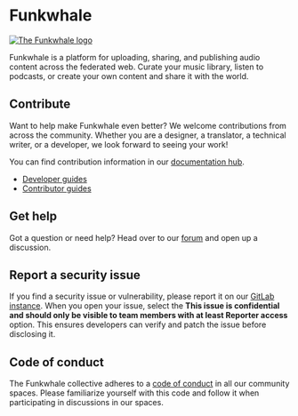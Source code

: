 # Funkwhale

[![The Funkwhale logo](./front/src/assets/logo/logo-full-500.png)](https://funkwhale.audio)

Funkwhale is a platform for uploading, sharing, and publishing audio content across the federated web. Curate your music library, listen to podcasts, or create your own content and share it with the world.

## Contribute

Want to help make Funkwhale even better? We welcome contributions from across the community. Whether you are a designer, a translator, a technical writer, or a developer, we look forward to seeing your work!

You can find contribution information in our [documentation hub](https://docs.funkwhale.audio).

- [Developer guides](https://docs.funkwhale.audio/developer/index.html)
- [Contributor guides](https://docs.funkwhale.audio/contributor/index.html)

## Get help

Got a question or need help? Head over to our [forum](https://forum.funkwhale.audio/t/support) and open up a discussion.

## Report a security issue

If you find a security issue or vulnerability, please report it on our [GitLab instance](https://dev.funkwhale.audio/funkwhale/funkwhale/-/issues). When you open your issue, select the **This issue is confidential and should only be visible to team members with at least Reporter access** option. This ensures developers can verify and patch the issue before disclosing it.

## Code of conduct

The Funkwhale collective adheres to a [code of conduct](https://funkwhale.audio/en_US/code-of-conduct) in all our community spaces. Please familiarize yourself with this code and follow it when participating in discussions in our spaces.
